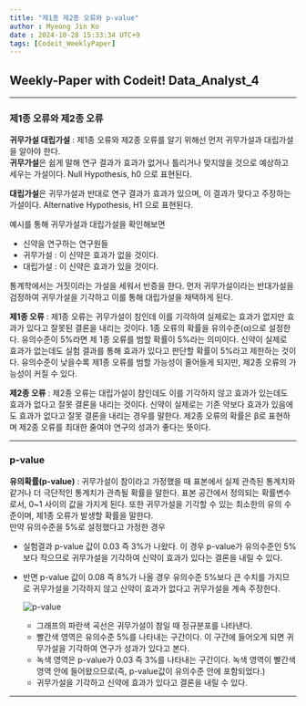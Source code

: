 ```yaml
---
title: "제1종 제2종 오류와 p-value"
author : Myeong Jin Ko
date : 2024-10-28 15:33:34 UTC+9
tags: [Codeit_WeeklyPaper]
---
```


## Weekly-Paper with Codeit! Data_Analyst_4
---
### 제1종 오류와 제2종 오류

**귀무가설 대립가설** : 제1종 오류와 제2종 오류를 알기 위해선 먼저 귀무가설과 대립가설을 알아야 한다.
<br>
**귀무가설**은 쉽게 말해 연구 결과가 효과가 없거나 틀리거나 맞지않을 것으로 예상하고 세우는 가설이다.
Null Hypothesis, h0 으로 표현된다.

**대립가설**은 귀무가설과 반대로 연구 결과가 효과가 있으며, 이 결과가 맞다고 주장하는 가설이다.
Alternative Hypothesis, H1 으로 표현된다.

예시를 통해 귀무가설과 대립가설을 확인해보면
- 신약을 연구하는 연구원들
- 귀무가설 : 이 신약은 효과가 없을 것이다.
- 대립가설 : 이 신약은 효과가 있을 것이다.

통계학에서는 거짓이라는 가설을 세워서 반증을 한다. 먼저 귀무가설이라는 반대가설을 검정하여 귀무가설을 기각하고
이를 통해 대립가설을 채택하게 된다.

**제1종 오류** : 제1종 오류는 귀무가설이 참인데 이를 기각하여 실제로는 효과가 없지만 효과가 있다고 잘못된 결론을 내리는 것이다.
1종 오류의 확률을 유의수준(α)으로 설정한다. 유의수준이 5%라면 제 1종 오류를 범할 확률이 5%라는 의미이다.
신약이 실제로 효과가 없는데도 실험 결과를 통해 효과가 있다고 판단할 확률이 5%라고 제한하는 것이다.
유의수준이 낮을수록 제1종 오류를 범할 가능성이 줄어들게 되지만, 제2종 오류의 가능성이 커질 수 있다.

**제2종 오류** : 제2종 오류는 대립가설이 참인데도 이를 기각하지 않고 효과가 있는데도 효과가 없다고 잘못 결론을 내리는 것이다.
신약이 실제로는 기존 약보다 효과가 있음에도 효과가 없다고 잘못 결론을 내리는 경우를 말한다.
제2종 오류의 확률은 β로 표현하며 제2종 오류를 최대한 줄여야 연구의 성과가 좋다는 뜻이다.

--------

### p-value
**유의확률(p-value)** : 귀무가설이 참이라고 가정했을 때 표본에서 실제 관측된 통계치와 같거나 더 극단적인 통계치가 관측될 확률을 말한다.
표본 공간에서 정의되는 확률변수로서, 0~1 사이의 값을 가지게 된다.
또한 귀무가설을 기각할 수 있는 최소한의 유의 수준이며, 제1종 오류가 발생할 확률을 말한다.
<br>
만약 유의수준을 5%로 설정했다고 가정한 경우
- 실험결과 p-value 값이 0.03 즉 3%가 나왔다. 이 경우 p-value가 유의수준인 5%보다 작으므로 귀무가설을 기각하여 신약이 효과가 있다는 결론을 내릴 수 있다.
- 반면 p-value 값이 0.08 즉 8%가 나올 경우 유의수준 5%보다 큰 수치를 가지므로 귀무가설을 기각하지 않고 신약이 효과가 없다고 귀무가설을 계속 주장한다.

  ![p-value](https://github.com/user-attachments/assets/8e381148-e211-4139-af0c-7be6c0a869ea)

  - 그래프의 파란색 곡선은 귀무가설이 참일 때 정규분포를 나타낸다.
  - 빨간색 영역은 유의수준 5%를 나타내는 구간이다. 이 구간에 들어오게 되면 귀무가설을 기각하여 연구가 성과가 있다고 본다.
  - 녹색 영역은 p-value가 0.03 즉 3%를 나타내는 구간이다. 녹색 영역이 빨간색 영역 안에 들어왔으므로(즉, p-value값이 유의수준 안에 포함되었다.)
  - 귀무가설을 기각하고 신약에 효과가 있다고 결론을 내릴 수 있다.

---------

